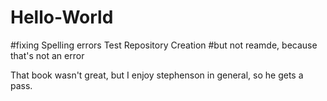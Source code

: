 # Hello-World
#fixing Spelling errors
Test Repository Creation
#but not reamde, because that's not an error

That book wasn't great, but I enjoy stephenson in general, so he gets a pass.
